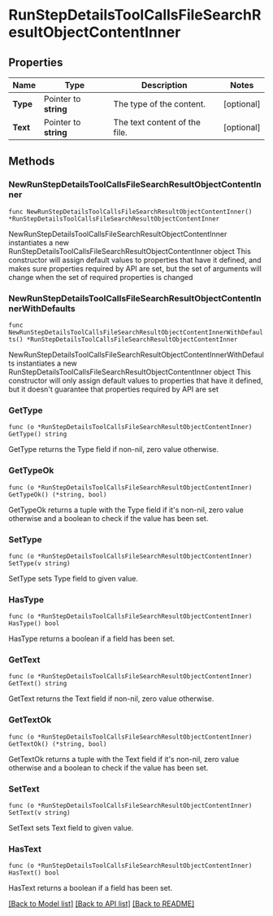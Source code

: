 # RunStepDetailsToolCallsFileSearchResultObjectContentInner

## Properties

Name | Type | Description | Notes
------------ | ------------- | ------------- | -------------
**Type** | Pointer to **string** | The type of the content. | [optional] 
**Text** | Pointer to **string** | The text content of the file. | [optional] 

## Methods

### NewRunStepDetailsToolCallsFileSearchResultObjectContentInner

`func NewRunStepDetailsToolCallsFileSearchResultObjectContentInner() *RunStepDetailsToolCallsFileSearchResultObjectContentInner`

NewRunStepDetailsToolCallsFileSearchResultObjectContentInner instantiates a new RunStepDetailsToolCallsFileSearchResultObjectContentInner object
This constructor will assign default values to properties that have it defined,
and makes sure properties required by API are set, but the set of arguments
will change when the set of required properties is changed

### NewRunStepDetailsToolCallsFileSearchResultObjectContentInnerWithDefaults

`func NewRunStepDetailsToolCallsFileSearchResultObjectContentInnerWithDefaults() *RunStepDetailsToolCallsFileSearchResultObjectContentInner`

NewRunStepDetailsToolCallsFileSearchResultObjectContentInnerWithDefaults instantiates a new RunStepDetailsToolCallsFileSearchResultObjectContentInner object
This constructor will only assign default values to properties that have it defined,
but it doesn't guarantee that properties required by API are set

### GetType

`func (o *RunStepDetailsToolCallsFileSearchResultObjectContentInner) GetType() string`

GetType returns the Type field if non-nil, zero value otherwise.

### GetTypeOk

`func (o *RunStepDetailsToolCallsFileSearchResultObjectContentInner) GetTypeOk() (*string, bool)`

GetTypeOk returns a tuple with the Type field if it's non-nil, zero value otherwise
and a boolean to check if the value has been set.

### SetType

`func (o *RunStepDetailsToolCallsFileSearchResultObjectContentInner) SetType(v string)`

SetType sets Type field to given value.

### HasType

`func (o *RunStepDetailsToolCallsFileSearchResultObjectContentInner) HasType() bool`

HasType returns a boolean if a field has been set.

### GetText

`func (o *RunStepDetailsToolCallsFileSearchResultObjectContentInner) GetText() string`

GetText returns the Text field if non-nil, zero value otherwise.

### GetTextOk

`func (o *RunStepDetailsToolCallsFileSearchResultObjectContentInner) GetTextOk() (*string, bool)`

GetTextOk returns a tuple with the Text field if it's non-nil, zero value otherwise
and a boolean to check if the value has been set.

### SetText

`func (o *RunStepDetailsToolCallsFileSearchResultObjectContentInner) SetText(v string)`

SetText sets Text field to given value.

### HasText

`func (o *RunStepDetailsToolCallsFileSearchResultObjectContentInner) HasText() bool`

HasText returns a boolean if a field has been set.


[[Back to Model list]](../README.md#documentation-for-models) [[Back to API list]](../README.md#documentation-for-api-endpoints) [[Back to README]](../README.md)



